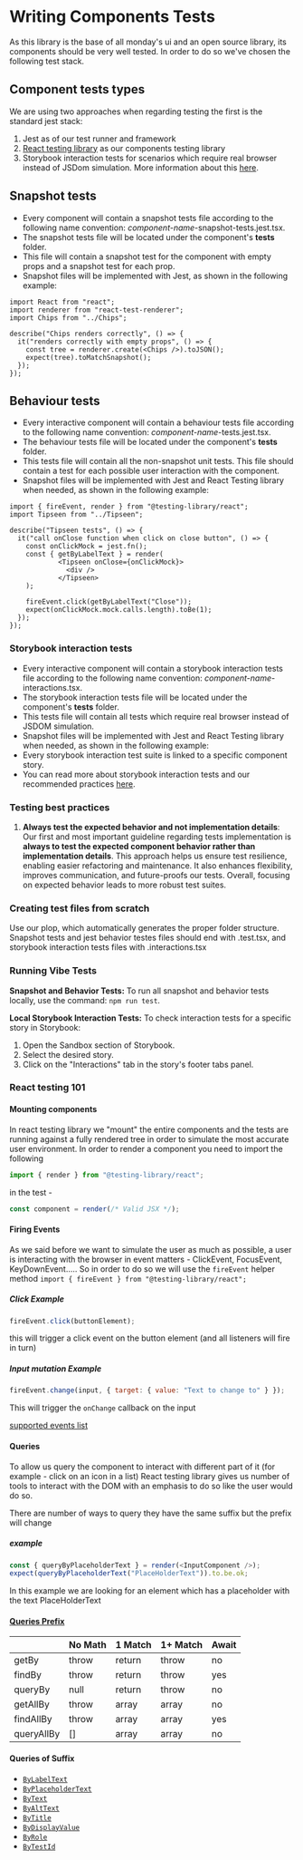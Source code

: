 # Writing Components Tests

As this library is the base of all monday's ui and an open source library, its components should be very well tested. In order to do so we've chosen the following test stack.

##  Component tests types

We are using two approaches when regarding testing the first is the standard jest stack:
1. Jest as of our test runner and framework
2. [React testing library](https://testing-library.com/docs/react-testing-library/intro) as our components testing library
3. Storybook interaction tests for scenarios which require real browser instead of JSDom simulation. More information about this [here](./src/tests/readme.md).

## Snapshot tests
- Every component will contain a snapshot tests file according to the following name convention: *component-name*-snapshot-tests.jest.tsx.
- The snapshot tests file will be located under the component's __tests__ folder.
- This file will contain a snapshot test for the component with empty props and a snapshot test for each prop.
- Snapshot files will be implemented with Jest, as shown in the following example:

```tsx
import React from "react";
import renderer from "react-test-renderer";
import Chips from "../Chips";

describe("Chips renders correctly", () => {
  it("renders correctly with empty props", () => {
    const tree = renderer.create(<Chips />).toJSON();
    expect(tree).toMatchSnapshot();
  });
});
```

## Behaviour tests
- Every interactive component will contain a behaviour tests file according to the following name convention: *component-name*-tests.jest.tsx.
- The behaviour tests file will be located under the component's __tests__ folder.
- This tests file will contain all the non-snapshot unit tests. This file should contain a test for each possible user interaction with the component.
- Snapshot files will be implemented with Jest and React Testing library when needed, as shown in the following example:

```tsx
import { fireEvent, render } from "@testing-library/react";
import Tipseen from "../Tipseen";

describe("Tipseen tests", () => {
  it("call onClose function when click on close button", () => {
    const onClickMock = jest.fn();
    const { getByLabelText } = render(
            <Tipseen onClose={onClickMock}>
              <div />
            </Tipseen>
    );
    
    fireEvent.click(getByLabelText("Close"));
    expect(onClickMock.mock.calls.length).toBe(1);
  });
});
```

### Storybook interaction tests
- Every interactive component will contain a storybook interaction tests file according to the following name convention: *component-name*-interactions.tsx.
- The  storybook interaction tests file will be located under the component's __tests__ folder.
- This tests file will contain all tests which require real browser instead of JSDOM simulation.
- Snapshot files will be implemented with Jest and React Testing library when needed, as shown in the following example:
- Every storybook interaction test suite is linked to a specific component story.
- You can read more about storybook interaction tests and our recommended practices [here](./src/tests/readme.md).

### Testing best practices
1. **Always test the expected behavior and not implementation details**: Our first and most important guideline regarding tests implementation is
**always to test the expected component behavior rather than implementation details**. This approach helps us ensure test resilience, enabling easier refactoring and maintenance. It also enhances flexibility, improves communication, and future-proofs our tests. Overall, focusing on expected behavior leads to more robust test suites.

### Creating test files from scratch
Use our plop, which automatically generates the proper folder structure. Snapshot tests and jest behavior testes files should end with .test.tsx, and storybook interaction tests files with .interactions.tsx

### Running Vibe Tests
**Snapshot and Behavior Tests:**
To run all snapshot and behavior tests locally, use the command: `npm run test`.

**Local Storybook Interaction Tests:**
To check interaction tests for a specific story in Storybook:
1. Open the Sandbox section of Storybook.
2. Select the desired story.
3. Click on the "Interactions" tab in the story's footer tabs panel.

### React testing 101
#### Mounting components
In react testing library we "mount" the entire components and the tests are running against a fully rendered tree in order to simulate the most accurate user environment.
In order to render a component you need to import the following
```js
import { render } from "@testing-library/react";
```
in the test -
```js 
const component = render(/* Valid JSX */);
```

#### Firing Events
As we said before we want to simulate the user as much as possible, a user is interacting with the browser in event matters - ClickEvent, FocusEvent, KeyDownEvent.....
So in order to do so we will use the `fireEvent` helper method
`import { fireEvent } from "@testing-library/react";`

##### Click Example
```js
fireEvent.click(buttonElement);
``` 
this will trigger a click event on the button element (and all listeners will fire in turn)
##### Input mutation Example
```js
fireEvent.change(input, { target: { value: "Text to change to" } });
```
This will trigger the `onChange` callback on the input

[supported events list](https://github.com/testing-library/dom-testing-library/blob/master/src/event-map.js)


#### Queries
To allow us query the component to interact with different part of it (for example - click on an icon in a list)
React testing library gives us number of tools to interact with the DOM with an emphasis to do so like the user would do so.

There are number of ways to query they have the same suffix but the prefix will change
##### example
```js
const { queryByPlaceholderText } = render(<InputComponent />);
expect(queryByPlaceholderText("PlaceHolderText")).to.be.ok;
```
In this example we are looking for an element which has a placeholder with the text PlaceHolderText

#### [Queries Prefix](https://testing-library.com/docs/react-testing-library/cheatsheet)
|  |No Math  |1 Match  |1+ Match | Await |
|----------------|----------------|----------------|----------------|----------------|
|getBy  | throw |return  |throw |no |
|findBy  | throw |return  |throw |yes |
| queryBy |null  | return | throw| no |
| getAllBy | throw | array |array | no |
| findAllBy | throw | array |array |yes |
| queryAllBy | [] | array |array | no |

#### Queries of Suffix
-   [`ByLabelText`](https://testing-library.com/docs/dom-testing-library/api-queries#bylabeltext)
-   [`ByPlaceholderText`](https://testing-library.com/docs/dom-testing-library/api-queries#byplaceholdertext)
-   [`ByText`](https://testing-library.com/docs/dom-testing-library/api-queries#bytext)
-   [`ByAltText`](https://testing-library.com/docs/dom-testing-library/api-queries#byalttext)
-   [`ByTitle`](https://testing-library.com/docs/dom-testing-library/api-queries#bytitle)
-   [`ByDisplayValue`](https://testing-library.com/docs/dom-testing-library/api-queries#bydisplayvalue)
-   [`ByRole`](https://testing-library.com/docs/dom-testing-library/api-queries#byrole)
-   [`ByTestId`](https://testing-library.com/docs/dom-testing-library/api-queries#bytestid)

